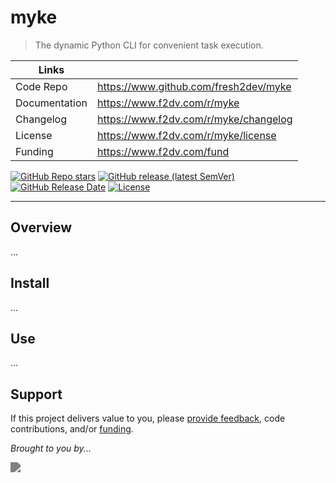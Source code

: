 # myke

> The dynamic Python CLI for convenient task execution.

| Links         |                                       |
|---------------|---------------------------------------|
| Code Repo     | https://www.github.com/fresh2dev/myke |
| Documentation | https://www.f2dv.com/r/myke           |
| Changelog     | https://www.f2dv.com/r/myke/changelog |
| License       | https://www.f2dv.com/r/myke/license   |
| Funding       | https://www.f2dv.com/fund             |

[![GitHub Repo stars](https://img.shields.io/github/stars/fresh2dev/myke?color=blue&style=for-the-badge)](https://star-history.com/#fresh2dev/myke&Date)
[![GitHub release (latest SemVer)](https://img.shields.io/github/v/release/fresh2dev/myke?color=blue&style=for-the-badge)](https://www.f2dv.com/r/myke/changelog)
[![GitHub Release Date](https://img.shields.io/github/release-date/fresh2dev/myke?color=blue&style=for-the-badge)](https://www.f2dv.com/r/myke/changelog)
[![License](https://img.shields.io/github/license/fresh2dev/myke?color=blue&style=for-the-badge)](https://www.f2dv.com/r/myke/license)
<!-- [![GitHub issues](https://img.shields.io/github/issues-raw/fresh2dev/myke?color=blue&style=for-the-badge)](https://www.github.com/fresh2dev/myke/issues) -->
<!-- [![GitHub pull requests](https://img.shields.io/github/issues-pr-raw/fresh2dev/myke?color=blue&style=for-the-badge)](https://www.github.com/fresh2dev/myke/pulls) -->
<!-- [![PyPI - Downloads](https://img.shields.io/pypi/dm/myke?color=blue&style=for-the-badge)](https://pypi.org/project/myke) -->
<!-- [![Docker Pulls](https://img.shields.io/docker/pulls/fresh2dev/myke?color=blue&style=for-the-badge)](https://hub.docker.com/r/fresh2dev/myke) -->
<!-- [![Funding](https://img.shields.io/badge/funding-%24%24%24-blue?style=for-the-badge)](https://www.f2dv.com/fund) -->

---

## Overview

...

## Install

...

## Use

...

## Support

If this project delivers value to you, please [provide feedback](https://www.github.com/fresh2dev/myke/issues), code contributions, and/or [funding](https://www.f2dv.com/fund).

*Brought to you by...*

<a href="https://www.f2dv.com"><img src="https://img.fresh2.dev/fresh2dev.svg" style="filter: invert(50%);"></img></a>
